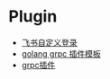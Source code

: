 # Plugin

<!-- links begin -->

- [飞书自定义登录](飞书自定义登录.md)
- [golang grpc 插件模板](golang%20grpc%20插件模板.md)
- [grpc插件](grpc插件.md)
<!-- links end -->

